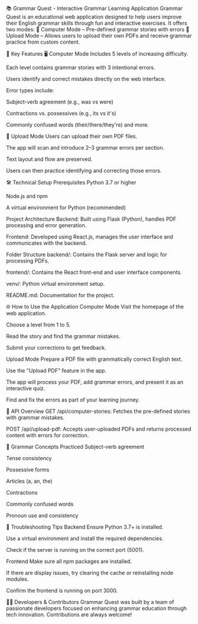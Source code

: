 📚 Grammar Quest - Interactive Grammar Learning Application
Grammar Quest is an educational web application designed to help users improve their English grammar skills through fun and interactive exercises. It offers two modes:
🔹 Computer Mode – Pre-defined grammar stories with errors
🔹 Upload Mode – Allows users to upload their own PDFs and receive grammar practice from custom content.

🚀 Key Features
🖥️ Computer Mode
Includes 5 levels of increasing difficulty.

Each level contains grammar stories with 3 intentional errors.

Users identify and correct mistakes directly on the web interface.

Error types include:

Subject-verb agreement (e.g., was vs were)

Contractions vs. possessives (e.g., its vs it's)

Commonly confused words (their/there/they're) and more.

📄 Upload Mode
Users can upload their own PDF files.

The app will scan and introduce 2–3 grammar errors per section.

Text layout and flow are preserved.

Users can then practice identifying and correcting those errors.

🛠️ Technical Setup
Prerequisites
Python 3.7 or higher

Node.js and npm

A virtual environment for Python (recommended)

Project Architecture
Backend: Built using Flask (Python), handles PDF processing and error generation.

Frontend: Developed using React.js, manages the user interface and communicates with the backend.

Folder Structure
backend/: Contains the Flask server and logic for processing PDFs.

frontend/: Contains the React front-end and user interface components.

venv/: Python virtual environment setup.

README.md: Documentation for the project.

🌐 How to Use the Application
Computer Mode
Visit the homepage of the web application.

Choose a level from 1 to 5.

Read the story and find the grammar mistakes.

Submit your corrections to get feedback.

Upload Mode
Prepare a PDF file with grammatically correct English text.

Use the "Upload PDF" feature in the app.

The app will process your PDF, add grammar errors, and present it as an interactive quiz.

Find and fix the errors as part of your learning journey.

🔄 API Overview
GET /api/computer-stories: Fetches the pre-defined stories with grammar mistakes.

POST /api/upload-pdf: Accepts user-uploaded PDFs and returns processed content with errors for correction.

🧠 Grammar Concepts Practiced
Subject-verb agreement

Tense consistency

Possessive forms

Articles (a, an, the)

Contractions

Commonly confused words

Pronoun use and consistency

🧩 Troubleshooting Tips
Backend
Ensure Python 3.7+ is installed.

Use a virtual environment and install the required dependencies.

Check if the server is running on the correct port (5001).

Frontend
Make sure all npm packages are installed.

If there are display issues, try clearing the cache or reinstalling node modules.

Confirm the frontend is running on port 3000.

👨‍💻 Developers & Contributors
Grammar Quest was built by a team of passionate developers focused on enhancing grammar education through tech innovation. Contributions are always welcome!


